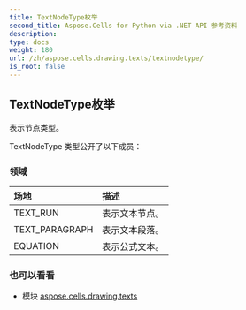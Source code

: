 ```yaml
---
title: TextNodeType枚举
second_title: Aspose.Cells for Python via .NET API 参考资料
description:
type: docs
weight: 180
url: /zh/aspose.cells.drawing.texts/textnodetype/
is_root: false
---
```

## TextNodeType枚举
表示节点类型。



TextNodeType 类型公开了以下成员：

### 领域
|场地|描述|
| :- | :- |
| TEXT_RUN |表示文本节点。|
| TEXT_PARAGRAPH |表示文本段落。|
| EQUATION |表示公式文本。|



### 也可以看看
* 模块 [aspose.cells.drawing.texts](..)
